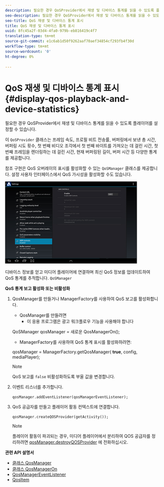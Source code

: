 ```yaml
---
description: 필요한 경우 QoSProvider에서 재생 및 디바이스 통계를 읽을 수 있도록 플레이어를 설정할 수 있습니다.
seo-description: 필요한 경우 QoSProvider에서 재생 및 디바이스 통계를 읽을 수 있도록 플레이어를 설정할 수 있습니다.
seo-title: QoS 재생 및 디바이스 통계 표시
title: QoS 재생 및 디바이스 통계 표시
uuid: 8fc45a2f-03d4-4fa0-979b-eb816419c4f7
translation-type: tm+mt
source-git-commit: e1c6ab1d50f9262aaf70aef34854cf293fb4f30d
workflow-type: tm+mt
source-wordcount: '0'
ht-degree: 0%

---
```



# QoS 재생 및 디바이스 통계 표시 {#display-qos-playback-and-device-statistics}

필요한 경우 QoSProvider에서 재생 및 디바이스 통계를 읽을 수 있도록 플레이어를 설정할 수 있습니다.

이 `QoSProvider` 클래스는 프레임 속도, 프로필 비트 전송률, 버퍼링에서 보낸 총 시간, 버퍼링 시도 횟수, 첫 번째 비디오 조각에서 첫 번째 바이트를 가져오는 데 걸린 시간, 첫 번째 프레임을 렌더링하는 데 걸린 시간, 현재 버퍼링된 길이, 버퍼 시간 등 다양한 통계를 제공합니다.

참조 구현은 QoS 오버레이의 표시를 활성화할 수 있는 `QoSManager` 클래스를 제공합니다. 설정 사용자 인터페이스에서 QoS 가시성을 활성화할 수도 있습니다.

![](assets/qos-configuration.jpg)

디바이스 정보를 얻고 미디어 플레이어에 연결하며 최신 QoS 정보를 업데이트하여 QoS 통계를 추적합니다. `QoSManager`

**QoS 통계 보고 활성화 또는 비활성화**

1. QosManager를 만들거나 ManagerFactory를 사용하여 QoS 보고를 활성화합니다.

   * QosManager를 만들려면
      * 이 응용 프로그램은 광고 워크플로우 기능을 사용해야 합니다

   QoSManager qosManager = 새로운 QosManagerOn();

   * ManagerFactory를 사용하여 QoS 통계 표시를 활성화하려면:

   qosManager = ManagerFactory.getQosManager(
   <b>true</b>, config, mediaPlayer);

   >[!NOTE]
   >
   >QoS 보고를 `false` 비활성화하도록 부울 값을 변경합니다.

2. 이벤트 리스너를 추가합니다.

   `qosManager.addEventListener(qosManagerEventListener);`

3. QoS 공급자를 만들고 플레이어 활동 컨텍스트에 연결합니다.

   `qosManager.createQOSProvider(getActivity());`

   >[!NOTE]
   >
   >플레이어 활동이 파괴되는 경우, 미디어 플레이어에서 분리하여 QOS 공급자를 정리하려면 [qosManager.destroyQOSProvider](https://help.adobe.com/en_US/primetime/reference_implementation/android/javadoc/com/adobe/primetime/reference/manager/QosManager.html#destroyQOSProvider()) 에 전화하십시오.

**관련 API 설명서**

* [클래스 QosManager](https://help.adobe.com/en_US/primetime/api/reference_implementation/android/javadoc/com/adobe/primetime/reference/manager/QosManager.html)
* [클래스 QosManagerOn](https://help.adobe.com/en_US/primetime/api/reference_implementation/android/javadoc/com/adobe/primetime/reference/manager/QosManagerOn.html)
* [QosManagerEventListener](https://help.adobe.com/en_US/primetime/api/reference_implementation/android/javadoc/com/adobe/primetime/reference/manager/QosManager.QosManagerEventListener.html)
* [QosItem](https://help.adobe.com/en_US/primetime/api/reference_implementation/android/javadoc/com/adobe/primetime/reference/manager/QosManager.QosItem.html)

